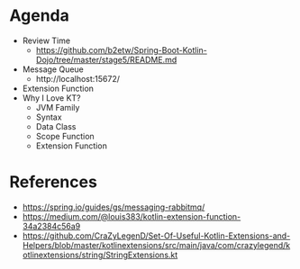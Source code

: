 # Agenda
* Review Time
  * https://github.com/b2etw/Spring-Boot-Kotlin-Dojo/tree/master/stage5/README.md
* Message Queue
  * http://localhost:15672/
* Extension Function
* Why I Love KT?
  * JVM Family
  * Syntax
  * Data Class
  * Scope Function
  * Extension Function

# References
* https://spring.io/guides/gs/messaging-rabbitmq/
* https://medium.com/@louis383/kotlin-extension-function-34a2384c56a9
* https://github.com/CraZyLegenD/Set-Of-Useful-Kotlin-Extensions-and-Helpers/blob/master/kotlinextensions/src/main/java/com/crazylegend/kotlinextensions/string/StringExtensions.kt
